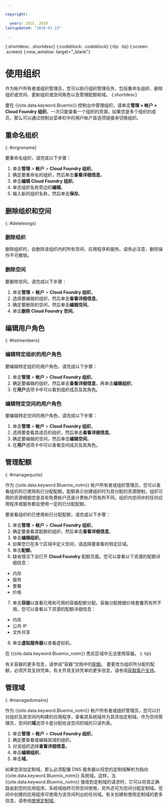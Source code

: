 ```yaml
---

copyright:

  years: 2015, 2018
lastupdated: "2018-01-23"

---
```


{:shortdesc: .shortdesc}
{:codeblock: .codeblock}
{:tip: .tip}
{:screen: .screen}
{:new_window: target="_blank"}

# 使用组织
作为帐户所有者或组织管理员，您可以执行组织管理任务，包括重命名组织、删除组织或空间、更新组织或空间角色以及管理配额和域。
{:shortdesc}

要在 {{site.data.keyword.Bluemix}} 控制台中管理组织，请单击**管理 > 帐户 > Cloud Foundry 组织**。一次只能查看一个组织的资源。如果您是多个组织的成员，那么可以通过控制台菜单栏中的用户帐户首选项链接来切换组织。

## 重命名组织
{: #orgrename}

要重命名组织，请完成以下步骤：
1. 单击**管理** > **帐户** > **Cloud Foundry 组织**。
2. 确定要重命名的组织，然后单击**查看详细信息**。
3. 单击**编辑 Cloud Foundry 组织**。
4. 单击组织名称旁边的**编辑**。
5. 输入新的组织名称，然后单击**保存**。

## 删除组织和空间
{: #deleteorgs}

### 删除组织

删除组织时，会删除该组织内的所有空间、应用程序和服务。请务必注意，删除操作不可撤销。 

### 删除空间

要删除空间，请完成以下步骤：

1. 单击**管理** > **帐户** > **Cloud Foundry 组织**。
2. 选择要编辑的组织，然后单击**查看详细信息**。
3. 确定要删除的空间，然后单击**编辑空间**。
4. 单击**删除 Cloud Foundry 空间**。

## 编辑用户角色
{: #listmembers}

### 编辑特定组织的用户角色 

要编辑特定组织的用户角色，请完成以下步骤：

1. 单击**管理** > **帐户** > **Cloud Foundry 组织**。
2. 确定要编辑的组织，然后单击**查看详细信息**，再单击**编辑组织**。
4. 在**用户**选项卡中可以看到组织成员及其角色。

### 编辑特定空间的用户角色

要编辑特定空间的用户角色，请完成以下步骤：

1. 单击**管理** > **帐户** > **Cloud Foundry 组织**。
2. 选择要查看其成员的组织，然后单击**查看详细信息**。
3. 确定要编辑的空间，然后单击**编辑空间**。
4. 在**用户**选项卡中可以查看空间成员及其角色。

## 管理配额
{: #managequota}

作为 {{site.data.keyword.Bluemix_notm}} 帐户所有者或组织管理员，您可以查看组织的已使用和已分配配额。配额表示创建组织时为其分配的资源限制。组织可用的资源根据您是具有免费帐户还是计费帐户而有所不同。组织内空间中的任何应用程序或服务都会使用一定的已分配配额。

要查看组织的已使用和已分配配额，请完成以下步骤：

1. 单击**管理** &gt; **帐户** &gt; **Cloud Foundry 组织**。
2. 确定要查看其配额的组织，然后单击**查看详细信息**。
3. 单击**编辑组织**。
4. 如果您已在多个区域中定义空间，请选择要查看的特定区域。
5. 单击**配额**。 
6. 缺省情况下会打开 **Cloud Foundry** 配额页面。您可以查看以下资源的配额详细信息：

 * 内存
 * 服务
 * 套餐
 * 价格
7. 单击**容器**以查看已用和可用的容器配额分配。容器分配根据价格套餐而有所不用。您可以查看以下资源的配额详细信息：

 * 内存
 * 公共 IP
 * 文件共享
8. 单击**虚拟服务器**以查看虚拟机。

在 {{site.data.keyword.Bluemix_notm}} 悉尼区域中无法使用容器。
{: tip}

有关容器的更多信息，请参阅“容器”文档中的[配额](/docs/containers/container_planning.html#container_planning_quota)。
要更改为组织所分配的配额，必须开具支持凭单。有关开具支持凭单的更多信息，请参阅[获取客户支持](/docs/get-support/howtogetsupport.html#getting-customer-support)。 

## 管理域
{: #managedomains}

作为 {{site.data.keyword.Bluemix_notm}} 帐户所有者或组织管理员，您可以针对组织及其空间内构建的应用程序，查看其系统域并为其添加定制域。作为空间管理员，空间的**域**选项卡是分配给该空间的域的只读列表。

1. 单击**管理** &gt; **帐户** &gt; **Cloud Foundry 组织**。
2. 确定要查看或编辑其域的组织。
3. 对该组织选择**查看详细信息**。
4. 单击**编辑组织**。
5. 单击**域**。

如果您添加定制域，那么必须配置 DNS 服务器以将您的定制域解析为指向 {{site.data.keyword.Bluemix_notm}} 系统域。这样，当 {{site.data.keyword.Bluemix_notm}} 接收到定制域的请求时，它可以将其正确路由到您的应用程序。系统域始终可供空间使用，另外还可为空间分配定制域。空间中创建的应用程序可使用为该空间列出的任何域。有关创建和使用定制域的更多信息，请参阅[使用定制域](/docs/apps/updapps.html#domain)。
